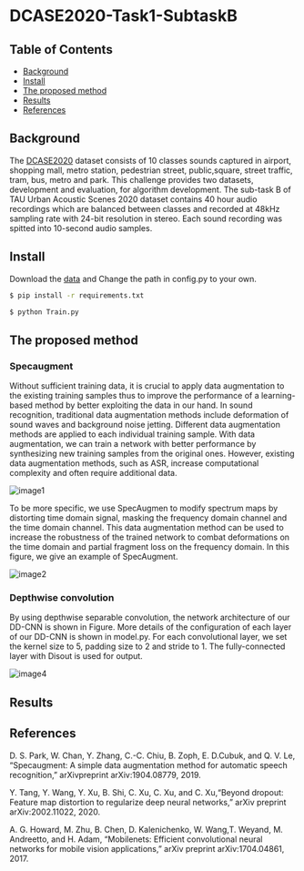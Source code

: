 # DCASE2020-Task1-SubtaskB

## Table of Contents

- [Background](#background)
- [Install](#install)
- [The proposed method](#the-proposed-method)
- [Results](#results)
- [References](#references)

## Background
The [DCASE2020](http://dcase.community/) dataset consists of 10 classes sounds captured in airport, shopping mall, metro station, pedestrian street, public,square, street traffic, tram, bus, metro and park. This challenge provides two datasets, development and evaluation, for algorithm development. The sub-task B of TAU Urban Acoustic Scenes 2020 dataset contains 40 hour audio recordings which are balanced between classes and recorded at 48kHz sampling rate with 24-bit resolution in stereo. Each sound recording was spitted into 10-second audio samples.

## Install
Download the [data](https://doi.org/10.5281/zenodo.3670185) and Change the path in config.py to your own.
```sh
$ pip install -r requirements.txt
```

```sh
$ python Train.py

```
## The proposed method
### Specaugment
Without sufficient training data, it is crucial to apply data augmentation to the existing training samples thus to improve the performance of a learning-based method by better exploiting the data in our hand. In sound recognition, traditional data augmentation methods include deformation of sound waves and background noise jetting. Different data augmentation methods are applied to each individual training sample. With data augmentation, we can train a network with better performance by synthesizing new training samples from the original ones. However, existing data augmentation methods, such as ASR, increase computational complexity and often require additional data.

![image1](https://github.com/Jingqiao-Zhao/DCASE2020-Task1-SubtaskB/blob/master/fig5_2.png)

To be more specific, we use SpecAugmen to modify spectrum maps by distorting time domain signal, masking the frequency domain channel and the time domain channel. This data augmentation method can be used to increase the robustness of the trained network to combat deformations on the time domain and partial fragment loss on the frequency domain. In this figure, we give an example of SpecAugment. 

![image2](https://github.com/Jingqiao-Zhao/DCASE2020-Task1-SubtaskB/blob/master/fig6_2.png)

### Depthwise convolution

By using depthwise separable convolution, the network architecture of our DD-CNN is shown in Figure. More details of the configuration of each layer of our DD-CNN is shown in model.py. For each convolutional layer, we set the kernel size to 5, padding size to 2 and stride to 1. The fully-connected layer with Disout is used for output.

![image4](https://github.com/Jingqiao-Zhao/DCASE2020-Task1-SubtaskB/blob/master/figure1.png)

## Results


## References
D. S. Park, W. Chan, Y. Zhang, C.-C. Chiu, B. Zoph, E. D.Cubuk, and Q. V. Le, “Specaugment: A simple data augmentation method for automatic speech recognition,” arXivpreprint arXiv:1904.08779, 2019.

Y. Tang, Y. Wang, Y. Xu, B. Shi, C. Xu, C. Xu, and C. Xu,“Beyond dropout: Feature map distortion to regularize deep neural networks,” arXiv preprint arXiv:2002.11022, 2020.

A. G. Howard, M. Zhu, B. Chen, D. Kalenichenko, W. Wang,T. Weyand, M. Andreetto, and H. Adam, “Mobilenets: Efficient convolutional neural networks for mobile vision applications,” arXiv preprint arXiv:1704.04861, 2017.




